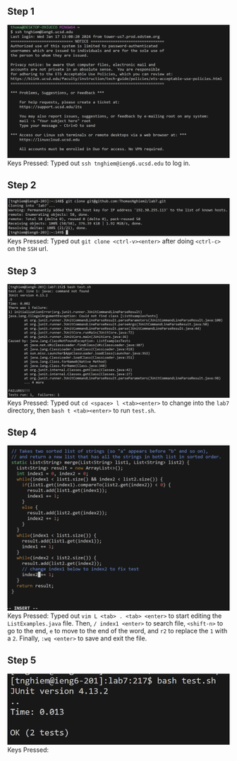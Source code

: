 ## Step 1
![Image](vim-step1.png) <br>
Keys Pressed: Typed out `ssh tnghiem@ieng6.ucsd.edu` to log in.

## Step 2
![Image](vim-step2.png) <br>
Keys Pressed: Typed out `git clone <ctrl-v><enter>` after doing `<ctrl-c>` on the `SSH` url.

## Step 3
![Image](vim-step3.png) <br>
Keys Pressed: Typed out `cd <space> l <tab><enter>` to change into the `lab7` directory, then `bash t <tab><enter>` to run `test.sh`.

## Step 4
![Image](vim-step4.png) <br>
Keys Pressed: Typed out `vim L <tab> . <tab> <enter>` to start editing the `ListExamples.java` file. Then, `/ index1 <enter>` to search file, `<shift-n>` to go to the end, `e` to move to the end of the word, and `r2` to replace the `1` with a `2`. Finally, `:wq <enter>` to save and exit the file.

## Step 5
![Image](vim-step5.png) <br>
Keys Pressed:
